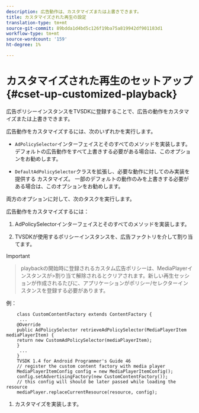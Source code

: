 ```yaml
---
description: 広告動作は、カスタマイズまたは上書きできます。
title: カスタマイズされた再生の設定
translation-type: tm+mt
source-git-commit: 89bdda1d4bd5c126f19ba75a819942df901183d1
workflow-type: tm+mt
source-wordcount: '159'
ht-degree: 1%

---
```



# カスタマイズされた再生のセットアップ{#cset-up-customized-playback}

広告ポリシーインスタンスをTVSDKに登録することで、広告の動作をカスタマイズまたは上書きできます。

広告動作をカスタマイズするには、次のいずれかを実行します。

* `AdPolicySelector`インターフェイスとそのすべてのメソッドを実装します。
デフォルトの広告動作をすべて上書きする必要がある場合は、このオプションをお勧めします。

* `DefaultAdPolicySelector`クラスを拡張し、必要な動作に対してのみ実装を提供する
カスタマイズ。
一部のデフォルトの動作のみを上書きする必要がある場合は、このオプションをお勧めします。

両方のオプションに対して、次のタスクを実行します。

広告動作をカスタマイズするには：

1. AdPolicySelectorインターフェイスとそのすべてのメソッドを実装します。

1. TVSDKが使用するポリシーインスタンスを、広告ファクトリを介して割り当てます。

>[!IMPORTANT]
>
>>playbackの開始時に登録されるカスタム広告ポリシーは、MediaPlayerインスタンスが>割り当て解除されるとクリアされます。新しい再生セッションが作成されるたびに、アプリケーションがポリシー/セレクターインスタンスを登録する必要があります。

例：

```
    class CustomContentFactory extends ContentFactory {
     ...
    @Override
    public AdPolicySelector retrieveAdPolicySelector(MediaPlayerItem mediaPlayerItem) {
    return new CustomAdPolicySelector(mediaPlayerItem);
    }
     ...
    }
    TVSDK 1.4 for Android Programmer's Guide 46
    // register the custom content factory with media player
    MediaPlayerItemConfig config = new MediaPlayerItemConfig();
    config.setAdvertisingFactory(new CustomContentFactory());
    // this config will should be later passed while loading the resource
    mediaPlayer.replaceCurrentResource(resource, config);
```

1. カスタマイズを実装します。